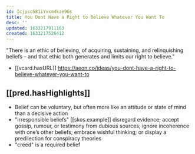 ```yaml
---
id: IcjysoS81iYvxm4kze9Gs
title: You Dont Have a Right to Believe Whatever You Want To
desc: ''
updated: 1633217911163
created: 1633217526412
---
```

"There is an ethic of believing, of acquiring, sustaining, and relinquishing beliefs – and that ethic both generates and limits our right to believe."

- [[vcard.hasURL]] https://aeon.co/ideas/you-dont-have-a-right-to-believe-whatever-you-want-to

## [[pred.hasHighlights]]

- Belief can be voluntary, but often more like an attitude or state of mind than a decisive action 
- "irresponsible beliefs" [[skos.example]] disregard evidence; accept gossip, rumour, or testimony from dubious sources; ignore incoherence with one’s other beliefs; embrace wishful thinking; or display a predilection for conspiracy theories
- "creed" is a required belief